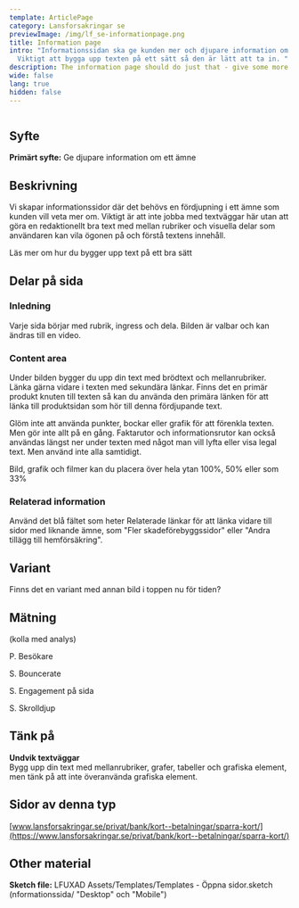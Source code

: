 ```yaml
---
template: ArticlePage
category: Lansforsakringar se
previewImage: /img/lf_se-informationpage.png
title: Information page
intro: "Informationssidan ska ge kunden mer och djupare information om ett ämne.
  Viktigt att bygga upp texten på ett sätt så den är lätt att ta in. "
description: The information page should do just that - give some more information.
wide: false
lang: true
hidden: false
---
```

<figure class="Image Image__border"><img src="/img/lfse-informationssidan.jpg" srcset="/img/lfse-informationssidan.jpg 2x" alt=""><figcaption><div class="Image__caption"></div></figcaption></figure>

## Syfte[](https://lf-digitala-kanaler.github.io/patterns/lansforsakringar-se/product-page#syfte)

**Primärt syfte:** Ge djupare information om ett ämne

## Beskrivning

Vi skapar informationssidor där det behövs en fördjupning i ett ämne som kunden vill veta mer om. Viktigt är att inte jobba med textväggar här utan att göra en redaktionellt bra text med mellan rubriker och visuella delar som användaren kan vila ögonen på och  förstå textens innehåll.

Läs mer om hur du bygger upp text på ett bra sätt 

## Delar på sida[](https://lf-digitala-kanaler.github.io/patterns/lansforsakringar-se/product-page#delar-p%C3%A5-sida)

### Inledning

Varje sida börjar med rubrik, ingress och dela. Bilden är valbar och kan ändras till en video.

### Content area

Under bilden bygger du upp din text med brödtext och mellanrubriker. Länka gärna vidare i texten med sekundära länkar. Finns det en primär produkt knuten till texten så kan du använda den primära länken för att länka till produktsidan som hör till denna fördjupande text. 

Glöm inte att använda punkter, bockar eller grafik för att förenkla texten. Men gör inte allt på en gång. Faktarutor och informationsrutor kan också användas längst ner under texten med något man vill lyfta eller visa legal text. Men använd inte alla samtidigt.

Bild, grafik och filmer kan du placera över hela ytan 100%, 50% eller som 33%

### Relaterad information

Använd det blå fältet som heter Relaterade länkar för att länka vidare till sidor med liknande ämne, som "Fler skadeförebyggssidor" eller "Andra tillägg till hemförsäkring".

## Variant

Finns det en variant med annan bild i toppen nu för tiden?

## Mätning

(kolla med analys)

P. Besökare

S. Bouncerate

S. Engagement på sida

S. Skrolldjup

## Tänk på

**Undvik textväggar**\
Bygg upp din text med mellanrubriker, grafer, tabeller och grafiska element, men tänk på att inte överanvända grafiska element.

## Sidor av denna typ

[www.lansforsakringar.se/privat/bank/kort--betalningar/sparra-kort/](https://www.lansforsakringar.se/privat/bank/kort--betalningar/sparra-kort/)

## Other material[](https://lf-digitala-kanaler.github.io/components/web/button-and-links/buttons#other-material)

**Sketch file:** LFUXAD Assets/Templates/Templates - Öppna sidor.sketch (nformationssida/ "Desktop" och "Mobile")
